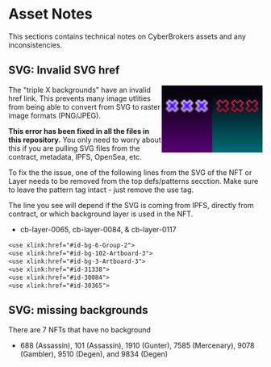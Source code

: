 # Asset Notes

This sections contains technical notes on CyberBrokers assets and any inconsistencies.

## SVG: Invalid SVG href
<img src="https://raw.githubusercontent.com/CarTarL/CyberBrokers-assets/main/layers/png-render/cb-layer-0065.png" width="100px" style="float: right;"><img src="https://raw.githubusercontent.com/CarTarL/CyberBrokers-assets/main/layers/png-render/cb-layer-0117.png" width="100px" style="float: right;">
   The "triple X backgrounds" have an invalid href link.  This prevents many image utlities from being able to convert from SVG to raster image formats (PNG/JPEG).

**This error has been fixed in all the files in this repository.**  You only need to worry about this if you are pulling SVG files from the contract, metadata, IPFS, OpenSea, etc.

To fix the the issue, one of the following lines from the SVG of the NFT or Layer needs to be removed from the top defs/patterns secction.  Make sure to leave the pattern tag intact - just remove the use tag.

The line you see will depend if the SVG is coming from IPFS, directly from contract, or which background layer is used in the NFT.
- cb-layer-0065, cb-layer-0084, & cb-layer-0117
```
<use xlink:href="#id-bg-6-Group-2">
<use xlink:href="#id-bg-102-Artboard-3">
<use xlink:href="#id-bg-3-Artboard-3">
<use xlink:href="#id-31338">
<use xlink:href="#id-30084">
<use xlink:href="#id-30365">
```

## SVG: missing backgrounds
There are 7 NFTs that have no background
- 688 (Assassin), 101 (Assassin), 1910 (Gunter), 7585 (Mercenary), 9078 (Gambler), 9510 (Degen), and 9834 (Degen)
